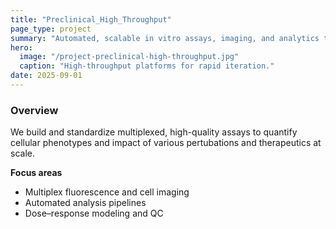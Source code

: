 ```yaml
---
title: "Preclinical_High_Throughput"
page_type: project
summary: "Automated, scalable in vitro assays, imaging, and analytics to accelerate discovery and screening."
hero:
  image: "/project-preclinical-high-throughput.jpg"
  caption: "High-throughput platforms for rapid iteration."
date: 2025-09-01
---
```


### Overview
We build and standardize multiplexed, high-quality assays to quantify cellular phenotypes and impact of various pertubations and therapeutics at scale.

**Focus areas**
- Multiplex fluorescence and cell imaging
- Automated analysis pipelines
- Dose–response modeling and QC
